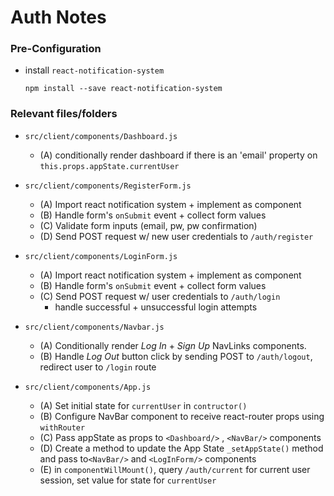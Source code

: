 # Auth Notes

### Pre-Configuration
+ install `react-notification-system`

  ```
  npm install --save react-notification-system
  ```


### Relevant files/folders

+ `src/client/components/Dashboard.js`
  - (A) conditionally render dashboard if there is an 'email' property on `this.props.appState.currentUser`


+ `src/client/components/RegisterForm.js`
  - (A) Import react notification system + implement as component
  - (B) Handle form's `onSubmit` event + collect form values
  - (C) Validate form inputs (email, pw, pw confirmation)
  - (D) Send POST request w/ new user credentials to `/auth/register`


+ `src/client/components/LoginForm.js`
  - (A) Import react notification system + implement as component
  - (B) Handle form's `onSubmit` event + collect form values
  - (C) Send POST request w/ user credentials  to `/auth/login`
    - handle successful + unsuccessful login attempts


+ `src/client/components/Navbar.js`
  - (A) Conditionally render _Log In_ + _Sign Up_ NavLinks components.
  - (B) Handle _Log Out_ button click by sending POST to `/auth/logout`, redirect user to `/login` route

+ `src/client/components/App.js`
  - (A) Set initial state for `currentUser` in `contructor()`
  - (B) Configure NavBar component to receive react-router props using `withRouter`
  - (C) Pass appState as props to `<Dashboard/>` , `<NavBar/>` components
  - (D) Create a method to update the App State  `_setAppState()` method and pass to`<NavBar/>` and `<LogInForm/>` components
  - (E) in `componentWillMount()`, query `/auth/current` for current user session, set value for state for `currentUser`
